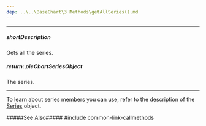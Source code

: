 ```yaml
---
dep: ..\..\BaseChart\3 Methods\getAllSeries().md
---
```

---
##### shortDescription
Gets all the series.

##### return: pieChartSeriesObject
The series.

---
To learn about series members you can use, refer to the description of the [Series](/api-reference/20%20Data%20Visualization%20Widgets/dxPieChart/7%20Chart%20Elements/Series '/Documentation/ApiReference/Data_Visualization_Widgets/dxPieChart/Chart_Elements/Series/') object.

#####See Also#####
#include common-link-callmethods